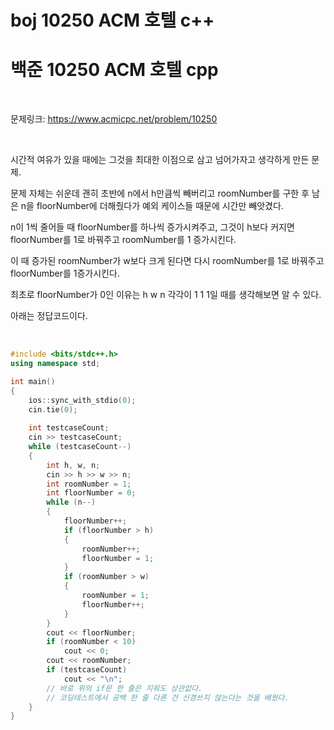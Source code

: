 # boj 10250 ACM 호텔 c++

# 백준 10250 ACM 호텔 cpp



<br>



문제링크: https://www.acmicpc.net/problem/10250



<br>



시간적 여유가 있을 때에는 그것을 최대한 이점으로 삼고 넘어가자고 생각하게 만든 문제.

문제 자체는 쉬운데 괜히 초반에 n에서 h만큼씩 빼버리고 roomNumber를 구한 후 남은 n을 floorNumber에 더해줬다가 예외 케이스들 때문에 시간만 빼앗겼다.

n이 1씩 줄어들 때 floorNumber를 하나씩 증가시켜주고, 그것이 h보다 커지면 floorNumber를 1로 바꿔주고 roomNumber를 1 증가시킨다.

이 때 증가된 roomNumber가 w보다 크게 된다면 다시 roomNumber를 1로 바꿔주고 floorNumber를 1증가시킨다. 

최초로 floorNumber가 0인 이유는 h w n 각각이 1 1 1일 때를 생각해보면 알 수 있다.

아래는 정답코드이다.



<br>



```c++
#include <bits/stdc++.h>
using namespace std;

int main()
{
    ios::sync_with_stdio(0);
    cin.tie(0);
    
    int testcaseCount;
    cin >> testcaseCount;
    while (testcaseCount--)
    {
        int h, w, n;
        cin >> h >> w >> n;
        int roomNumber = 1;
        int floorNumber = 0;
        while (n--)
        {
            floorNumber++;
            if (floorNumber > h)
            {
                roomNumber++;
                floorNumber = 1;
            }
            if (roomNumber > w)
            {
                roomNumber = 1;
                floorNumber++;
            }
        }
        cout << floorNumber;
        if (roomNumber < 10)
            cout << 0;
        cout << roomNumber;
        if (testcaseCount)
            cout << "\n";
        // 바로 위의 if문 한 줄은 지워도 상관없다. 
        // 코딩테스트에서 공백 한 줄 다른 건 신경쓰지 않는다는 것을 배웠다.
    }
}
```



<br>

 


